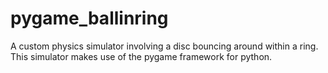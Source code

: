 # pygame_ballinring
A custom physics simulator involving a disc bouncing around within a ring. This simulator makes use of the pygame framework for python.
